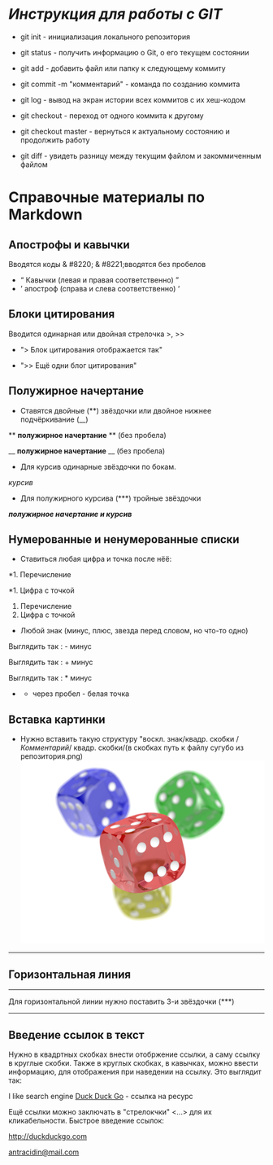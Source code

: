 # *Инструкция для работы с GIT*

* git init - инициализация локального репозитория
* git status - получить информацию о Git, о его текущем состоянии
* git add - добавить файл или папку к следующему коммиту
* git commit -m "комментарий" - команда по созданию коммита
* git log - вывод на экран истории всех коммитов с их хеш-кодом
* git checkout - переход от одного коммита к другому
* git checkout master - вернуться к актуальному состоянию и продолжить работу

* git diff - увидеть разницу между текущим файлом и закоммиченным файлом

# Cправочные материалы по Markdown

## Апострофы и кавычки 
Вводятся коды & #8220; & #8221;вводятся без пробелов
* &#8220; Кавычки (левая и правая соответственно) &#8221;
* &#8217; апостроф (справа и слева соответственно) &#8216;

## Блоки цитирования
Вводится одинарная или двойная стрелочка >, >>

* "> Блок цитирования отображается так"

* ">> Ещё одни блог цитирования"


## Полужирное начертание
* Ставятся двойные (**) звёздочки или двойное нижнее подчёркивание (__)


** **полужирное начертание** ** (без пробела)

__ __полужирное начертание__ __ (без пробела)

* Для курсив одинарные звёздочки по бокам.

*курсив*

* Для полужирного курсива (***) тройные звёздочки

***полужирное начертание и курсив*** 

## Нумерованные и ненумерованные списки
* Ставиться любая цифра и точка после нёё:

*1. Перечисление

*1. Цифра с точкой
1. Перечисление
1. Цифра с точкой

* Любой знак (минус, плюс, звезда перед словом, но что-то одно)

Выглядить так : - минус

Выглядить так : + минус

Выглядить так : * минус


* * через пробел - белая точка

## Вставка картинки

*  Нужно вставить такую структуру "воскл. знак/квадр. скобки /*Комментарий*/ квадр. скобки/(в скобках путь к файлу сугубо из репозитория.png)
![These are dices!](PNG.png)
 ___
 ## Горизонтальная линия
 
 *** 
 Для горизонтальной линии нужно поставить 3-и звёздочки (***)

 ___ 

 ## Введение ссылок в текст
 Нужно в квадртных скобках внести отобржение ссылки, а саму ссылку в круглые скобки. Также в круглых скобках, в кавычках, можно ввести информацию, для отображения при наведении на ссылку.
 Это выглядит так:

 I like search engine [Duck Duck Go](https://duckduckgo.com "The best search engine for privacy") - ссылка на ресурс

Ещё ссылки можно заключать в "стрелокчки" <...> для их кликабельности. Быстрое введение ссылок:

<http://duckduckgo.com>

<antracidin@mail.com> 
